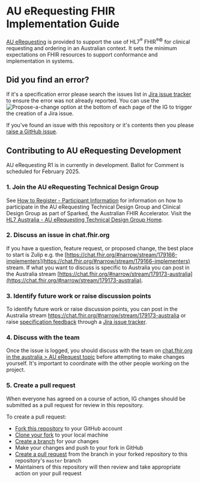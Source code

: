 # AU eRequesting FHIR Implementation Guide

[AU eRequesting](http://build.fhir.org/ig/hl7au/au-fhir-erequesting/) is provided to support the use of HL7<sup>&reg;</sup> FHIR<sup>&reg;&copy;</sup> for clinical requesting and ordering in an Australian context. It sets the minimum expectations on FHIR resources to support conformance and implementation in systems.

## Did you find an error?
If it's a specification error please search the issues list in [Jira issue tracker](https://jira.hl7.org/issues/?filter=21447#) to ensure the error was not already reported. You can use the ![Propose-a-change](https://github.com/hl7au/au-fhir-core/assets/116611317/642b45cb-c82e-4fb5-a24c-37b263289fac)
 option at the bottom of each page of the IG to trigger the creation of a Jira issue.

If you've found an issue with this repository or it's contents then you please [raise a GitHub issue](https://github.com/hl7au/au-fhir-erequesting/issues/new).

## Contributing to AU eRequesting Development

AU eRequesting R1 is in currently in development. Ballot for Comment is scheduled for February 2025.

### 1. Join the AU eRequesting Technical Design Group

See [How to Register - Participant Information](https://confluence.csiro.au/display/FHIR/How+to+Register+-+Participant+Information) for information on how to participate in the AU eRequesting Technical Design Group and Clinical Design Group as part of Sparked, the Australian FHIR Accelerator. Visit the [HL7 Australia - AU eRequesting Technical Design Group Home](https://confluence.hl7.org/display/HAFWG/HL7+Australia+-+AU+eRequesting+Technical+Design+Group+Home).

### 2. Discuss an issue in chat.fhir.org

If you have a question, feature request, or proposed change, the best place to start is Zulip e.g. the [https://chat.fhir.org/#narrow/stream/179166-implementers](https://chat.fhir.org/#narrow/stream/179166-implementers) stream. If what you want to discuss is specific to Australia you can post in the Australia stream [https://chat.fhir.org/#narrow/stream/179173-australia](https://chat.fhir.org/#narrow/stream/179173-australia).

### 3. Identify future work or raise discussion points

To identify future work or raise discussion points, you can post in the Australia stream https://chat.fhir.org/#narrow/stream/179173-australia or raise [specification feedback](https://confluence.hl7.org/display/HL7/Specification+Feedback) through a [Jira issue tracker](https://jira.hl7.org/issues/?filter=21447#).

### 4. Discuss with the team

Once the issue is logged, you should discuss with the team on [chat.fhir.org in the australia > AU eRequest topic](https://chat.fhir.org/#narrow/stream/179173-australia/topic/AU.20eRequest) before attempting to make changes yourself. It's important to coordinate with the other people working on the project.

### 5. Create a pull request

When everyone has agreed on a course of action, IG changes should be submitted as a pull request for review in this repository. 

To create a pull request:
* [Fork this repository](https://help.github.com/articles/fork-a-repo/) to your GitHub account
* [Clone your fork](https://docs.github.com/en/pull-requests/collaborating-with-pull-requests/working-with-forks/fork-a-repo#cloning-your-forked-repository) to your local machine
* [Create a branch](https://help.github.com/articles/creating-and-deleting-branches-within-your-repository) for your changes
* Make your changes and push to your fork in GitHub
* [Create a pull request](https://docs.github.com/en/pull-requests/collaborating-with-pull-requests/proposing-changes-to-your-work-with-pull-requests/creating-a-pull-request-from-a-fork) from the branch in your forked repository to this repository's `master` branch 
* Maintainers of this repository will then review and take appropriate action on your pull request



